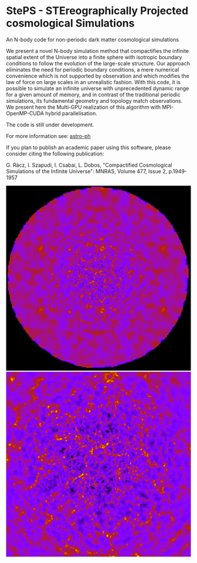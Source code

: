 # StePS - STEreographically Projected cosmological Simulations

An N-body code for non-periodic dark matter cosmological simulations

We present a novel N-body simulation method that compactifies the infinite spatial extent of the Universe into a finite sphere with isotropic boundary conditions to follow the evolution of the large-scale structure. Our approach eliminates the need for periodic boundary conditions, a mere numerical convenience which is not supported by observation and which modifies the law of force on large scales in an unrealistic fashion. With this code, it is possible to simulate an infinite universe with unprecedented dynamic range for a given amount of memory, and in contrast of the traditional periodic simulations, its fundamental geometry and topology match observations. We present here the Multi-GPU realization of this algorithm with MPI-OpenMP-CUDA hybrid parallelisation.

The code is still under development.

For more information see: [astro-ph](https://arxiv.org/abs/1711.04959)

If you plan to publish an academic paper using this software, please consider citing the following publication:

G. Rácz, I. Szapudi, I. Csabai, L. Dobos, "Compactified Cosmological Simulations of the Infinite Universe": MNRAS, Volume 477, Issue 2, p.1949-1957

![alt text](Images/LCDM_SP_0500Mpc_64M_StePS_glass_tilefac3_LBOX2214.png "A slice from a simulation volume.")
![alt text](Images/LCDM_SP_0500Mpc_64M_StePS_glass_tilefac3_LBOX738.png "The center of the slice.")
